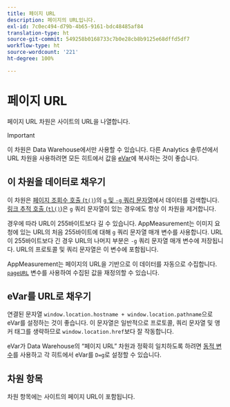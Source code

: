 ```yaml
---
title: 페이지 URL
description: 페이지의 URL입니다.
exl-id: 7c0ec494-d79b-4b65-9161-bdc48485af84
translation-type: ht
source-git-commit: 549258b0168733c7b0e28cb8b9125e68dffd5df7
workflow-type: ht
source-wordcount: '221'
ht-degree: 100%

---
```


# 페이지 URL

페이지 URL 차원은 사이트의 URL을 나열합니다.

>[!IMPORTANT]
>
>이 차원은 Data Warehouse에서만 사용할 수 있습니다. 다른 Analytics 솔루션에서 URL 차원을 사용하려면 모든 히트에서 값을 [eVar](evar.md)에 복사하는 것이 좋습니다.

## 이 차원을 데이터로 채우기

이 차원은 [페이지 조회수 호출 (`t()`)](/help/implement/vars/functions/t-method.md)의 [`g` 및 `-g` 쿼리 문자열](/help/implement/validate/query-parameters.md)에서 데이터를 검색합니다. [링크 추적 호출 (`tl()`)](/help/implement/vars/functions/tl-method.md)은 `g` 쿼리 문자열이 있는 경우에도 항상 이 차원을 제거합니다.

경우에 따라 URL이 255바이트보다 길 수 있습니다. AppMeasurement는 이미지 요청에 있는 URL의 처음 255바이트에 대해 `g` 쿼리 문자열 매개 변수를 사용합니다. URL이 255바이트보다 긴 경우 URL의 나머지 부분은 `-g` 쿼리 문자열 매개 변수에 저장됩니다. URL의 프로토콜 및 쿼리 문자열은 이 변수에 포함됩니다.

AppMeasurement는 페이지의 URL을 기반으로 이 데이터를 자동으로 수집합니다. [`pageURL`](/help/implement/vars/page-vars/pageurl.md) 변수를 사용하여 수집된 값을 재정의할 수 있습니다.

## eVar를 URL로 채우기

연결된 문자열 `window.location.hostname + window.location.pathname`으로 eVar를 설정하는 것이 좋습니다. 이 문자열은 일반적으로 프로토콜, 쿼리 문자열 및 앵커 태그를 생략하므로 `window.location.href`보다 잘 작동합니다.

eVar가 Data Warehouse의 “페이지 URL” 차원과 정확히 일치하도록 하려면 [동적 변수](/help/implement/vars/page-vars/dynamic-variables.md)를 사용하고 각 히트에서 eVar를 `D=g`로 설정할 수 있습니다.

## 차원 항목

차원 항목에는 사이트의 페이지 URL이 포함됩니다.
